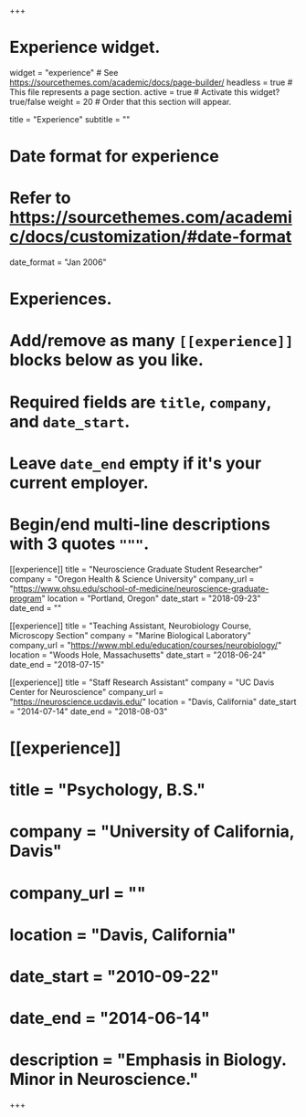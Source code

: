 +++
# Experience widget.
widget = "experience"  # See https://sourcethemes.com/academic/docs/page-builder/
headless = true  # This file represents a page section.
active = true  # Activate this widget? true/false
weight = 20  # Order that this section will appear.

title = "Experience"
subtitle = ""

# Date format for experience
#   Refer to https://sourcethemes.com/academic/docs/customization/#date-format
date_format = "Jan 2006"

# Experiences.
#   Add/remove as many `[[experience]]` blocks below as you like.
#   Required fields are `title`, `company`, and `date_start`.
#   Leave `date_end` empty if it's your current employer.
#   Begin/end multi-line descriptions with 3 quotes `"""`.

[[experience]]
  title = "Neuroscience Graduate Student Researcher"
  company = "Oregon Health & Science University"
  company_url = "https://www.ohsu.edu/school-of-medicine/neuroscience-graduate-program"
  location = "Portland, Oregon"
  date_start = "2018-09-23"
  date_end = ""
  
[[experience]]
  title = "Teaching Assistant, Neurobiology Course, Microscopy Section"
  company = "Marine Biological Laboratory"
  company_url = "https://www.mbl.edu/education/courses/neurobiology/"
  location = "Woods Hole, Massachusetts"
  date_start = "2018-06-24"
  date_end = "2018-07-15"
  
[[experience]]
  title = "Staff Research Assistant"
  company = "UC Davis Center for Neuroscience"
  company_url = "https://neuroscience.ucdavis.edu/"
  location = "Davis, California"
  date_start = "2014-07-14"
  date_end = "2018-08-03"
  
# [[experience]]
#   title = "Psychology, B.S."
#   company = "University of California, Davis"
#   company_url = ""
#   location = "Davis, California"
#   date_start = "2010-09-22"
#   date_end = "2014-06-14"
#   description = "Emphasis in Biology. Minor in Neuroscience."


+++
